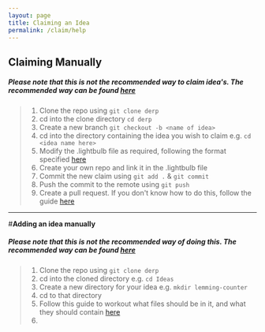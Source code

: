 ```yaml
---
layout: page
title: Claiming an Idea
permalink: /claim/help
---
```

##  **Claiming Manually**
##### Please note that this is not the recommended way to claim idea's. The recommended way can be found [here](http://derp)

> 1. Clone the repo using `git clone derp`
> 2. cd into the clone directory `cd derp`
> 3. Create a new branch `git checkout -b <name of idea>`
> 4. cd into the directory containing the idea  you wish to claim e.g. `cd <idea name here>`
> 5. Modify the .lightbulb file as required, following the format specified [here](http://placehold)
> 6. Create your own repo and link it in the .lightbulb file
> 7. Commit the new claim using `git add .` & `git commit`
> 8. Push the commit to the remote using `git push`
> 9. Create a pull request. If you don't know how to do this, follow the guide [here](https://help.github.com/articles/creating-a-pull-request/)

-----
#**Adding an idea manually**
##### Please note that this is not the recommended way of doing this. The recommended way can be found [here](http://derp)

>1. Clone the repo using `git clone derp`
>2. cd into the cloned directory e.g. `cd Ideas`
>3. Create a new directory for your idea e.g. `mkdir lemming-counter`
>4. cd to that directory
>5. Follow this guide to workout what files should be in it, and what they should contain [here](http://derp)
>6. 